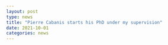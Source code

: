 ```yaml
---
layout: post
type: news
title: "Pierre Cabanis starts his PhD under my supervision"
date: 2021-10-01
categories: news
---
```

